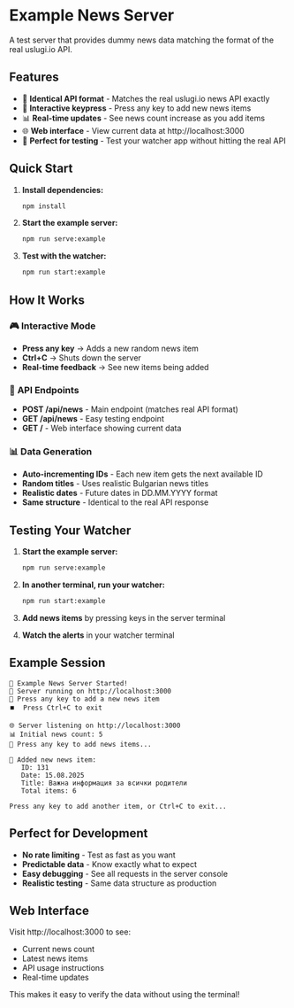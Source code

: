 # Example News Server

A test server that provides dummy news data matching the format of the real uslugi.io API.

## Features

- 🎯 **Identical API format** - Matches the real uslugi.io news API exactly
- 🔑 **Interactive keypress** - Press any key to add new news items
- 📊 **Real-time updates** - See news count increase as you add items
- 🌐 **Web interface** - View current data at http://localhost:3000
- 🧪 **Perfect for testing** - Test your watcher app without hitting the real API

## Quick Start

1. **Install dependencies:**
   ```bash
   npm install
   ```

2. **Start the example server:**
   ```bash
   npm run serve:example
   ```

3. **Test with the watcher:**
   ```bash
   npm run start:example
   ```

## How It Works

### 🎮 **Interactive Mode**
- **Press any key** → Adds a new random news item
- **Ctrl+C** → Shuts down the server
- **Real-time feedback** → See new items being added

### 📡 **API Endpoints**
- **POST /api/news** - Main endpoint (matches real API format)
- **GET /api/news** - Easy testing endpoint
- **GET /** - Web interface showing current data

### 📊 **Data Generation**
- **Auto-incrementing IDs** - Each new item gets the next available ID
- **Random titles** - Uses realistic Bulgarian news titles
- **Realistic dates** - Future dates in DD.MM.YYYY format
- **Same structure** - Identical to the real API response

## Testing Your Watcher

1. **Start the example server:**
   ```bash
   npm run serve:example
   ```

2. **In another terminal, run your watcher:**
   ```bash
   npm run start:example
   ```

3. **Add news items** by pressing keys in the server terminal

4. **Watch the alerts** in your watcher terminal

## Example Session

```
🎯 Example News Server Started!
📡 Server running on http://localhost:3000
🔑 Press any key to add a new news item
⏹️  Press Ctrl+C to exit

🌐 Server listening on http://localhost:3000
📊 Initial news count: 5
🔑 Press any key to add news items...

🚀 Added new news item:
   ID: 131
   Date: 15.08.2025
   Title: Важна информация за всички родители
   Total items: 6

Press any key to add another item, or Ctrl+C to exit...
```

## Perfect for Development

- **No rate limiting** - Test as fast as you want
- **Predictable data** - Know exactly what to expect
- **Easy debugging** - See all requests in the server console
- **Realistic testing** - Same data structure as production

## Web Interface

Visit http://localhost:3000 to see:
- Current news count
- Latest news items
- API usage instructions
- Real-time updates

This makes it easy to verify the data without using the terminal!
